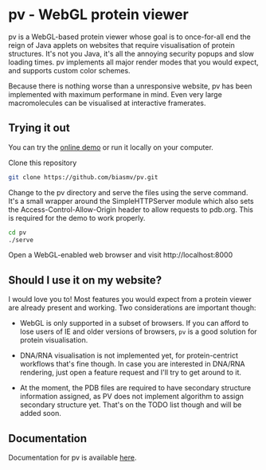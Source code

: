 pv - WebGL protein viewer
=========================================

pv  is a WebGL-based protein viewer whose goal is to once-for-all end the reign of Java applets on websites that require visualisation of protein structures. It's not you Java, it's all the annoying security popups and slow loading times. pv implements all major render modes that you would expect, and supports custom color schemes. 

Because there is nothing worse than a unresponsive website, pv has been implemented with maximum performane in mind. Even very large macromolecules can be visualised at interactive framerates.


Trying it out
-----------------------------------------

You can try the [online demo](http://biasmv.github.io/pv/) or run it locally on your computer.

Clone this repository

```bash
git clone https://github.com/biasmv/pv.git
```

Change to the pv directory and serve the files using the serve command. It's a small wrapper around the SimpleHTTPServer module which also sets the Access-Control-Allow-Origin header to allow requests to pdb.org. This is required for the demo to work properly.

```bash
cd pv
./serve 
```

Open a WebGL-enabled web browser and visit http://localhost:8000

Should I use it on my website?
----------------------------------------

I would love you to! Most features you would expect from a protein viewer are already present and working. Two considerations are important though:

 * WebGL is only supported in a subset of browsers. If you can afford to lose users of IE and older versions of browsers, `pv` is a good solution for protein visualisation.

 * DNA/RNA visualisation is not implemented yet, for protein-centrict workflows that's fine though. In case you are interested in DNA/RNA rendering, just open a feature request and I'll try to get around to it.

 * At the moment, the PDB files are required to have secondary structure information assigned, as PV does not implement algorithm to assign secondary structure yet. That's on the TODO list though and will be added soon.


Documentation
---------------------------------------

Documentation for pv is available [here](http://pv.readthedocs.org). 
